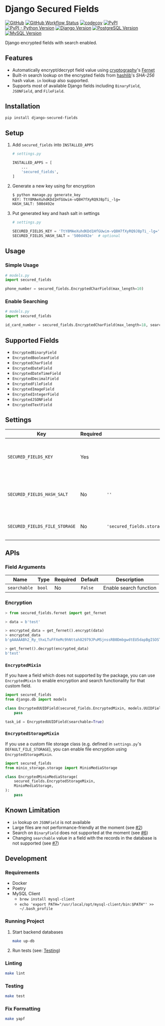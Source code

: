 # Django Secured Fields

[![GitHub](https://img.shields.io/github/license/C0D1UM/django-secured-fields)](https://github.com/C0D1UM/django-secured-fields/blob/main/LICENSE)
[![GitHub Workflow Status](https://img.shields.io/github/workflow/status/C0D1UM/django-secured-fields/CI)](https://github.com/C0D1UM/django-secured-fields/actions/workflows/ci.yml)
[![codecov](https://codecov.io/gh/C0D1UM/django-secured-fields/branch/main/graph/badge.svg?token=PN19DJ3SDF)](https://codecov.io/gh/C0D1UM/django-secured-fields)
[![PyPI](https://img.shields.io/pypi/v/django-secured-fields)](https://pypi.org/project/django-secured-fields/)  
[![PyPI - Python Version](https://img.shields.io/pypi/pyversions/django-secured-fields)](https://github.com/C0D1UM/django-secured-fields)
[![Django Version](https://img.shields.io/badge/django-3.1%20%7C%203.2-blue)](https://github.com/C0D1UM/django-secured-fields)
[![PostgreSQL Version](https://img.shields.io/badge/postgres-12.9%20%7C%2013.5%20%7C%2014.1-blue)](https://github.com/C0D1UM/django-secured-fields)
[![MySQL Version](https://img.shields.io/badge/mysql-5.7%20%7C%208.0-blue)](https://github.com/C0D1UM/django-secured-fields)

Django encrypted fields with search enabled.

## Features

- Automatically encrypt/decrypt field value using [cryptography](https://github.com/pyca/cryptography)'s [Fernet](https://cryptography.io/en/latest/fernet)
- Built-in search lookup on the encrypted fields from [hashlib](https://docs.python.org/3/library/hashlib.html)'s _SHA-256_ hash value. `in` lookup also supported.
- Supports most of available Django fields including `BinaryField`, `JSONField`, and `FileField`.

## Installation

```bash
pip install django-secured-fields
```

## Setup

1. Add `secured_fields` into `INSTALLED_APPS`

   ```python
   # settings.py

   INSTALLED_APPS = [
       ...
       'secured_fields',
   ]
   ```

2. Generate a new key using for encryption

   ```bash
   $ python manage.py generate_key
   KEY: TtY8MAeXuhdKDd1HfGUwim-vQ8H7fXyRQ9J8pTi_-lg=
   HASH_SALT: 500d492e
   ```

3. Put generated key and hash salt in settings

   ```python
   # settings.py

   SECURED_FIELDS_KEY = 'TtY8MAeXuhdKDd1HfGUwim-vQ8H7fXyRQ9J8pTi_-lg='
   SECURED_FIELDS_HASH_SALT = '500d492e'  # optional
   ```

## Usage

### Simple Usage

```python
# models.py
import secured_fields

phone_number = secured_fields.EncryptedCharField(max_length=10)
```

### Enable Searching

```python
# models.py
import secured_fields

id_card_number = secured_fields.EncryptedCharField(max_length=18, searchable=True)
```

## Supported Fields

- `EncryptedBinaryField`
- `EncryptedBooleanField`
- `EncryptedCharField`
- `EncryptedDateField`
- `EncryptedDateTimeField`
- `EncryptedDecimalField`
- `EncryptedFileField`
- `EncryptedImageField`
- `EncryptedIntegerField`
- `EncryptedJSONField`
- `EncryptedTextField`

## Settings

| Key | Required | Default | Description |
| --- | -------- | ------- | ----------- |
| `SECURED_FIELDS_KEY` | Yes | | Key for using in encryption/decryption with Fernet. Usually generated from `python manage.py generate_key`. |
| `SECURED_FIELDS_HASH_SALT` | No | `''` | Salt to append after the field value before hashing. Usually generated from `python manage.py generate_key`. |
| `SECURED_FIELDS_FILE_STORAGE` | No | `'secured_fields.storage.EncryptedFileSystemStorage'` | File storage class used for storing encrypted file/image fields. See [EncryptedStorageMixin](#encryptedstoragemixin) |

## APIs

### Field Arguments

| Name | Type | Required | Default | Description |
| ---- | ---- | -------- | ------- | ----------- |
| `searchable` | `bool` | No | `False` | Enable search function |

### Encryption

```python
> from secured_fields.fernet import get_fernet

> data = b'test'

> encrypted_data = get_fernet().encrypt(data)
> encrypted_data
b'gAAAAABh2_Ry_thxLTuFFXeMc9hNttah82979JPuMSjnssRB0DmbgwdtEU5dapBgISOST_a_egDc66EG_ZtVu_EqF_69djJwuA=='

> get_fernet().decrypt(encrypted_data)
b'test'
```

### `EncryptedMixin`

If you have a field which does not supported by the package, you can use `EncryptedMixin` to enable encryption and search functionality for that custom field.

```python
import secured_fields
from django.db import models

class EncryptedUUIDField(secured_fields.EncryptedMixin, models.UUIDField):
    pass

task_id = EncryptedUUIDField(searchable=True)
```

### `EncryptedStorageMixin`

If you use a custom file storage class (e.g. defined in `settings.py`'s `DEFAULT_FILE_STORAGE`), you can enable file encryption using `EncryptedStorageMixin`.

```python
import secured_fields
from minio_storage.storage import MinioMediaStorage

class EncryptedMinioMediaStorage(
    secured_fields.EncryptedStorageMixin,
    MinioMediaStorage,
):
    pass
```

## Known Limitation

- `in` lookup on `JSONField` is not available
- Large files are not performance-friendly at the moment (see [#2](https://github.com/C0D1UM/django-secured-fields/issues/2))
- Search on `BinaryField` does not supported at the moment (see [#6](https://github.com/C0D1UM/django-secured-fields/issues/6))
- Changing `searchable` value in a field with the records in the database is not supported (see [#7](https://github.com/C0D1UM/django-secured-fields/issues/7))

## Development

### Requirements

- Docker
- Poetry
- MySQL Client
  - `brew install mysql-client`
  - `echo 'export PATH="/usr/local/opt/mysql-client/bin:$PATH"' >> ~/.bash_profile`

### Running Project

1. Start backend databases

   ```bash
   make up-db
   ```

2. Run tests (see: [Testing](#testing))

### Linting

```bash
make lint
```

### Testing

```bash
make test
```

### Fix Formatting

```bash
make yapf
```
